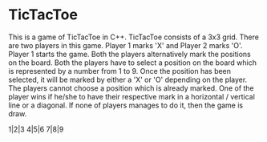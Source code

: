 # TicTacToe
This is a game of TicTacToe in C++. TicTacToe consists of a 3x3 grid. There are two players in this game. Player 1 marks 'X' and Player 2 marks 'O'. Player 1 starts the game. Both the players alternatively mark the 
positions on the board. Both the players have to select a position on the board which is represented by a number from 1 to 9. Once the position has been selected, it will be marked by either a 'X' or 'O' depending on the player. The players cannot choose a position which is already marked. One of the player wins if he/she to have their respective mark in a horizontal / vertical line or a diagonal. If none of players manages to do it, then the game is draw.

1|2|3
4|5|6
7|8|9
